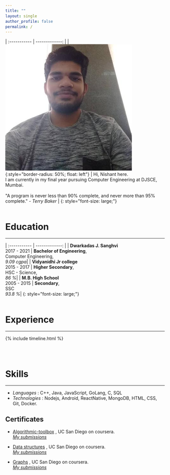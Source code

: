 ```yaml
---
title: ""
layout: single
author_profile: false
permalink: /
---
```


| :-----------  | -------------: |
| ![profile photo](/assets/images/me.jpeg){:style="border-radius: 50%; float: left"} | Hi, Nishant here.<br/> I am currently in my final year pursuing Computer Engineering at DJSCE, Mumbai. <br/><br/> "A program is never less than 90% complete, and never more than 95% complete." - _Terry Baker_ |
{: style="font-size: large;"}
<br/>
<br/>


# Education
------

| :-----------  | -------------: |
| **Dwarkadas J. Sanghvi** &nbsp; &nbsp; &nbsp; &nbsp; &nbsp; &nbsp; &nbsp; &nbsp; &nbsp; &nbsp; &nbsp; &nbsp; <br/> 2017 - 2021                |  __Bachelor of Engineering__, <br/>  Computer Engineering,<br/> _9.09 cgpa_|
| **Vidyanidhi Jr college** <br/> 2015 - 2017                | __Higher Secondary__, <br/>  HSC - Science, <br/> _86 %_|
| **M.B. High School**  <br/> 2005 - 2015 | __Secondary__, <br/>  SSC <br/> _93.8 %_|
{: style="font-size: large;"}
<br/>
<br/>

# Experience
------
{% include timeline.html %}

<br>
<br>

# Skills
------
- _Languages_ : C++, Java, JavaScript, GoLang, C, SQL
- _Technologies_ : Nodejs, Android, ReactNative, MongoDB, HTML, CSS, Git, Docker.

## Certificates

- [Algorithmic-toolbox](https://drive.google.com/file/d/1RMBBhmT2nhFp3I6sYA9aepBKCwYFFqAL/view?usp=drivesdk) , UC San Diego on coursera.
   <br> [_My submissions_](https://github.com/nishant-nimbare/cp/tree/master/course/Algorithmic-toolBox)
  
- [Data structures](https://drive.google.com/file/d/1xXtkAQyULSEeOx2KhTUSiGHleS10uhke/view?usp=drivesdk) , UC San Diego on coursera.
  <br> [_My submissions_](https://github.com/nishant-nimbare/cp/tree/master/course/Data_structures)

- [Graphs](https://drive.google.com/file/d/1GZFWxSNQMVMXAQL0sXR01W0V6p3wSOME/view?usp=sharing) , UC San Diego on coursera.
  <br> [_My submissions_](https://github.com/nishant-nimbare/cp/tree/master/course/graphs)


<!-- # connect with me ;) -->
<!-- display the social media buttons in your README -->
<!-- 
[![alt text][1.1]][1]
[![alt text][2.1]][2]
[![alt text][3.1]][3]
[![alt text][4.1]][4]
[![alt text][5.1]][5]


[1.1]: https://img.icons8.com/carbon-copy/24/000000/email.png
[2.1]: https://img.icons8.com/material-outlined/24/000000/github.png
[3.1]: https://img.icons8.com/wired/24/000000/chef-hat.png
[4.1]: https://img.icons8.com/android/24/000000/linkedin.png
[5.1]: https://img.icons8.com/ios-filled/24/000000/gitlab.png

[1]: mailto:nishantnimbare@gmail.com
[2]: http://www.github.com/nishant-nimbare
[3]: https://www.codechef.com/users/nishantnimbare
[4]: https://www.linkedin.com/in/nishant-nimbare/
[5]: https://gitlab.com/nishant-nimbare
 -->
